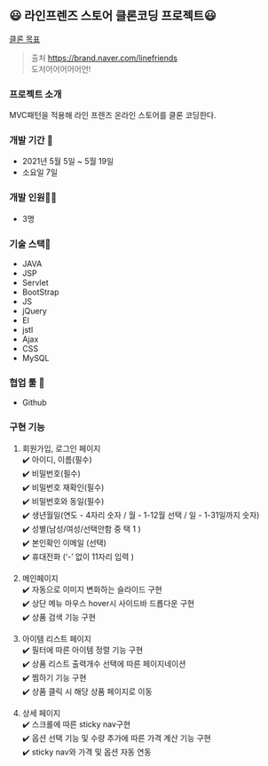 ## :smiley: 라인프렌즈 스토어 클론코딩 프로젝트:smiley:
[클론 목표](https://brand.naver.com/linefriends)  
> 출처 https://brand.naver.com/linefriends  
> 도저어어어어어언!  

### 프로젝트 소개
 MVC패턴을 적용해 라인 프렌즈 온라인 스토어를 클론 코딩한다.

### 개발 기간 📆
* 2021년 5월 5일 ~ 5월 19일
* 소요일 7일

### 개발 인원🙎‍♂️
* 3명

### 기술 스택🌈
* JAVA
* JSP
* Servlet
* BootStrap
* JS
* jQuery
* El
* jstl
* Ajax
* CSS
* MySQL

### 협업 툴 🔨
* Github

### 구현 기능
1) 회원가입, 로그인 페이지  
✔️ 아이디, 이름(필수)   
✔️ 비밀번호(필수)  
✔️ 비밀번호 재확인(필수)  
✔️ 비밀번호와 동일(필수)  
✔️ 생년월일(연도 - 4자리 숫자 / 월 - 1-12월 선택 / 일 - 1-31일까지 숫자)  
✔️ 성별(남성/여성/선택안함 중 택 1 )  
✔️ 본인확인 이메일 (선택)  
✔️ 휴대전화 (‘-’ 없이 11자리 입력 )

2) 메인페이지  
✔️ 자동으로 이미지 변화하는 슬라이드 구현  
✔️ 상단 메뉴 마우스 hover시 사이드바 드롭다운 구현  
✔️ 상품 검색 기능 구현  

3) 아이템 리스트 페이지  
✔️ 필터에 따른 아이템 정렬 기능 구현  
✔️ 상품 리스트 출력개수 선택에 따른 페이지네이션  
✔️ 찜하기 기능 구현  
✔️ 상품 클릭 시 해당 상품 페이지로 이동  

4) 상세 페이지  
✔️ 스크롤에 따른 sticky nav구현  
✔️ 옵션 선택 기능 및 수량 추가에 따른 가격 계산 기능 구현  
✔️ sticky nav와 가격 및 옵션 자동 연동  
